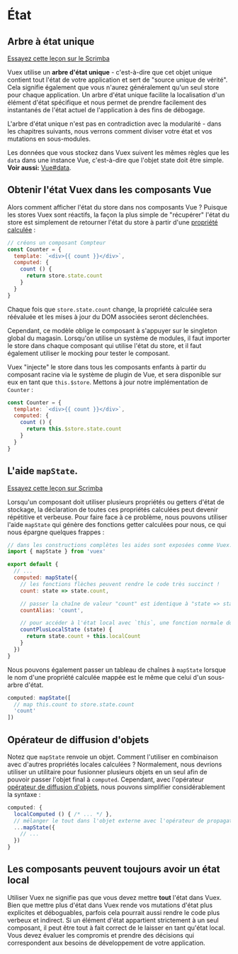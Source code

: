 # État

## Arbre à état unique

<div class="scrimba"><a href="https://scrimba.com/p/pnyzgAP/cWw3Zhb" target="_blank" rel="noopener noreferrer">Essayez cette leçon sur le Scrimba</a></div>

Vuex utilise un **arbre d'état unique** - c'est-à-dire que cet objet unique contient tout l'état de votre application et sert de "source unique de vérité". Cela signifie également que vous n'aurez généralement qu'un seul store pour chaque application. Un arbre d'état unique facilite la localisation d'un élément d'état spécifique et nous permet de prendre facilement des instantanés de l'état actuel de l'application à des fins de débogage.

L'arbre d'état unique n'est pas en contradiction avec la modularité - dans les chapitres suivants, nous verrons comment diviser votre état et vos mutations en sous-modules.

Les données que vous stockez dans Vuex suivent les mêmes règles que les `data` dans une instance Vue, c'est-à-dire que l'objet state doit être simple. **Voir aussi:** [Vue#data](https://v3.vuejs.org/api/options-data.html#data-2).

## Obtenir l'état Vuex dans les composants Vue

Alors comment afficher l'état du store dans nos composants Vue ? Puisque les stores Vuex sont réactifs, la façon la plus simple de "récupérer" l'état du store est simplement de retourner l'état du store à partir d'une [propriété calculée](https://vuejs.org/guide/computed.html) :

```js
// créons un composant Compteur
const Counter = {
  template: `<div>{{ count }}</div>`,
  computed: {
    count () {
      return store.state.count
    }
  }
}
```

Chaque fois que `store.state.count` change, la propriété calculée sera réévaluée et les mises à jour du DOM associées seront déclenchées.

Cependant, ce modèle oblige le composant à s'appuyer sur le singleton global du magasin. Lorsqu'on utilise un système de modules, il faut importer le store dans chaque composant qui utilise l'état du store, et il faut également utiliser le mocking pour tester le composant.

Vuex "injecte" le store dans tous les composants enfants à partir du composant racine via le système de plugin de Vue, et sera disponible sur eux en tant que `this.$store`. Mettons à jour notre implémentation de `Counter` :

```js
const Counter = {
  template: `<div>{{ count }}</div>`,
  computed: {
    count () {
      return this.$store.state.count
    }
  }
}
```

## L'aide `mapState`.

<div class="scrimba"><a href="https://scrimba.com/p/pnyzgAP/c8Pz7BSK" target="_blank" rel="noopener noreferrer">Essayez cette leçon sur Scrimba</a></div>

Lorsqu'un composant doit utiliser plusieurs propriétés ou getters d'état de stockage, la déclaration de toutes ces propriétés calculées peut devenir répétitive et verbeuse. Pour faire face à ce problème, nous pouvons utiliser l'aide `mapState` qui génère des fonctions getter calculées pour nous, ce qui nous épargne quelques frappes :

```js
// dans les constructions complètes les aides sont exposées comme Vuex.mapState
import { mapState } from 'vuex'

export default {
  // ...
  computed: mapState({
    // les fonctions flèches peuvent rendre le code très succinct !
    count: state => state.count,

    // passer la chaîne de valeur "count" est identique à "state => state.count".
    countAlias: 'count',

    // pour accéder à l'état local avec `this`, une fonction normale doit être utilisée
    countPlusLocalState (state) {
      return state.count + this.localCount
    }
  })
}
```

Nous pouvons également passer un tableau de chaînes à `mapState` lorsque le nom d'une propriété calculée mappée est le même que celui d'un sous-arbre d'état.

```js
computed: mapState([
  // map this.count to store.state.count
  'count'
])
```

## Opérateur de diffusion d'objets

Notez que `mapState` renvoie un objet. Comment l'utiliser en combinaison avec d'autres propriétés locales calculées ? Normalement, nous devrions utiliser un utilitaire pour fusionner plusieurs objets en un seul afin de pouvoir passer l'objet final à `computed`. Cependant, avec l'opérateur [opérateur de diffusion d'objets](https://github.com/tc39/proposal-object-rest-spread), nous pouvons simplifier considérablement la syntaxe :

```js
computed: {
  localComputed () { /* ... */ },
  // mélanger le tout dans l'objet externe avec l'opérateur de propagation d'objet.
  ...mapState({
    // ...
  })
}
```

## Les composants peuvent toujours avoir un état local

Utiliser Vuex ne signifie pas que vous devez mettre **tout** l'état dans Vuex. Bien que mettre plus d'état dans Vuex rende vos mutations d'état plus explicites et déboguables, parfois cela pourrait aussi rendre le code plus verbeux et indirect. Si un élément d'état appartient strictement à un seul composant, il peut être tout à fait correct de le laisser en tant qu'état local. Vous devez évaluer les compromis et prendre des décisions qui correspondent aux besoins de développement de votre application.
